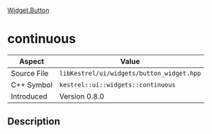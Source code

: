 [Widget.Button](index)
# continuous
| Aspect | Value |
| --- | --- |
| Source File | `libKestrel/ui/widgets/button_widget.hpp` |
| C++ Symbol | `kestrel::ui::widgets::continuous` |
| Introduced | Version 0.8.0 |
## Description

